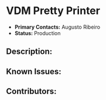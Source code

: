 # VDM Pretty Printer
- **Primary Contacts:**
  Augusto Ribeiro
- **Status:**
  Production

## Description:


## Known Issues:


## Contributors:


